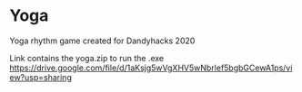 # Yoga
Yoga rhythm game created for Dandyhacks 2020


Link contains the yoga.zip to run the .exe
https://drive.google.com/file/d/1aKsjg5wVgXHV5wNbrlef5bgbGCewA1ps/view?usp=sharing
